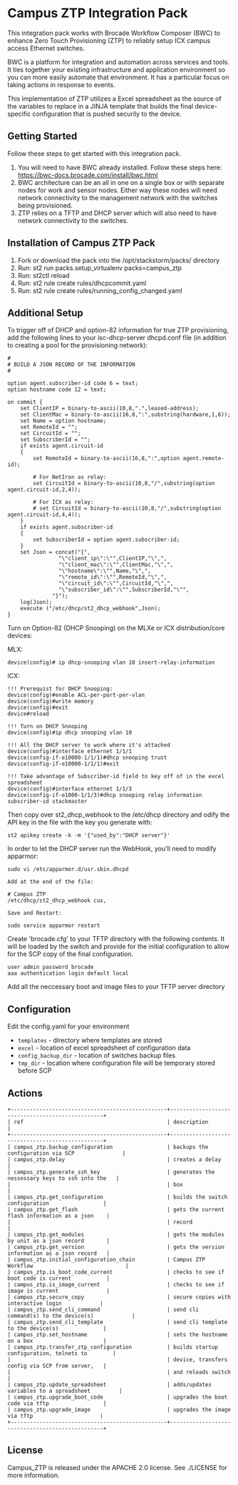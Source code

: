 # Campus ZTP Integration Pack

This integration pack works with Brocade Workflow Composer (BWC) to enhance Zero Touch Provisioning (ZTP) to reliably setup ICX campus access Ethernet switches.

BWC is a platform for integration and automation across services and tools. It ties together your existing infrastructure and application environment so you can more easily automate that environment. It has a particular focus on taking actions in response to events.

This implementation of ZTP utilizes a Excel spreadsheet as the source of the variables to replace in a JINJA template that builds the final device-specific configuration that is pushed securily to the device.

## Getting Started

Follow these steps to get started with this integration pack.

1. You will need to have BWC already installed. Follow these steps here: https://bwc-docs.brocade.com/install/bwc.html
2. BWC architecture can be an all in one on a single box or with separate nodes for work and sensor nodes. Either way these nodes will need network connectivity to the management network with the switches being provisioned.
3. ZTP relies on a TFTP and DHCP server which will also need to have network connectivity to the switches.

## Installation of Campus ZTP Pack

1. Fork or download the pack into the /opt/stackstorm/packs/ directory
2. Run: st2 run packs.setup_virtualenv packs=campus_ztp
3. Run: st2ctl reload
4. Run: st2 rule create rules/dhcpcommit.yaml
5. Run: st2 rule create rules/running_config_changed.yaml

## Additional Setup

To trigger off of DHCP and option-82 information for true ZTP provisioning, add the following lines to your isc-dhcp-server dhcpd.conf file (in addition to creating a pool for the provisioning network):

```
#
# BUILD A JSON RECORD OF THE INFORMATION
#

option agent.subscriber-id code 6 = text;
option hostname code 12 = text;

on commit {
	set ClientIP = binary-to-ascii(10,8,".",leased-address);
	set ClientMac = binary-to-ascii(16,8,":",substring(hardware,1,6));
	set Name = option hostname;
	set RemoteId = "";
	set CircuitId = "";
	set SubscriberId = "";
	if exists agent.circuit-id
	{
		set RemoteId = binary-to-ascii(16,8,":",option agent.remote-id);

		# For NetIron as relay:
		set CircuitId = binary-to-ascii(10,8,"/",substring(option agent.circuit-id,2,4));

		# For ICX as relay:
		# set CircuitId = binary-to-ascii(10,8,"/",substring(option agent.circuit-id,4,4));
	}
	if exists agent.subscriber-id
	{
		set SubscriberId = option agent.subscriber-id;
	}
	set Json = concat("{",
				"\"client_ip\":\"",ClientIP,"\",",
				"\"client_mac\":\"",ClientMac,"\",",
				"\"hostname\":\"",Name,"\",",
				"\"remote_id\":\"",RemoteId,"\",",
				"\"circuit_id\":\"",CircuitId,"\",",
				"\"subscriber_id\":\"",SubscriberId,"\"",
			  "}");
	log(Json);
	execute ("/etc/dhcp/st2_dhcp_webhook",Json);
}
```

Turn on Option-82 (DHCP Snooping) on the MLXe or ICX distribution/core devices:

MLX:
```
device(config)# ip dhcp-snooping vlan 10 insert-relay-information
```
ICX:
```
!!! Prerequist for DHCP Snooping:
device(config)#enable ACL-per-port-per-vlan
device(config)#write memory
device(config)#exit
device#reload

!!! Turn on DHCP Snooping
device(config)#ip dhcp snooping vlan 10

!!! All the DHCP server to work where it's attached
device(config)#interface ethernet 1/1/1
device(config-if-e10000-1/1/1)#dhcp snooping trust
device(config-if-e10000-1/1/1)#exit

!!! Take advantage of Subscriber-id field to key off of in the excel spreadsheet
device(config)#interface ethernet 1/1/3
device(config-if-e1000-1/1/3)#dhcp snooping relay information subscriber-id stackmaster
```

Then copy over st2_dhcp_webhook to the /etc/dhcp directory and odify the API key in the file with the key you generate with:

```
st2 apikey create -k -m '{"used_by":"DHCP server"}'
```

In order to let the DHCP server run the WebHook, you'll need to modify apparmor:

```
sudo vi /etc/apparmor.d/usr.sbin.dhcpd

Add at the end of the file:

# Campus ZTP
/etc/dhcp/st2_dhcp_webhook cux,

Save and Restart:

sudo service apparmor restart
```

Create 'brocade.cfg' to your TFTP directory with the following contents. It will be loaded by the switch and provide for the initial configuration to allow for the SCP copy of the final configuration. 

```
user admin password brocade
aaa authentication login default local
```

Add all the neccessary boot and image files to your TFTP server directory

## Configuration 

Edit the config.yaml for your environment

* `templates` - directory where templates are stored
* `excel` - location of excel spreadsheet of configuration data
* `config_backup_dir` - location of switches backup files
* `tmp_dir` - location where configuration file will be temporary stored before SCP


## Actions

```
+-------------------------------------------------+-------------------------------------------------+
| ref                                             | description                                     |
+-------------------------------------------------+-------------------------------------------------+
| campus_ztp.backup_configuration                 | backups the configuration via SCP               |
| campus_ztp.delay                                | creates a delay                                 |
| campus_ztp.generate_ssh_key                     | generates the nessessary keys to ssh into the   |
|                                                 | box                                             |
| campus_ztp.get_configuration                    | builds the switch configuration                 |
| campus_ztp.get_flash                            | gets the current flash information as a json    |
|                                                 | record                                          |
| campus_ztp.get_modules                          | gets the modules by unit as a json record       |
| campus_ztp.get_version                          | gets the version information as a json record   |
| campus_ztp.initial_configuration_chain          | Campus ZTP Workflow                             |
| campus_ztp.is_boot_code_current                 | checks to see if boot code is current           |
| campus_ztp.is_image_current                     | checks to see if image is current               |
| campus_ztp.secure_copy                          | secure copies with interactive login            |
| campus_ztp.send_cli_command                     | send cli command(s) to the device(s)            |
| campus_ztp.send_cli_template                    | send cli template to the device(s)              |
| campus_ztp.set_hostname                         | sets the hostname on a box                      |
| campus_ztp.transfer_ztp_configuration           | builds startup configuration, telnets to        |
|                                                 | device, transfers config via SCP from server,   |
|                                                 | and reloads switch                              |
| campus_ztp.update_spreadsheet                   | adds/updates variables to a spreadsheet         |
| campus_ztp.upgrade_boot_code                    | upgrades the boot code via tftp                 |
| campus_ztp.upgrade_image                        | upgrades the image via tftp                     |
+-------------------------------------------------+-------------------------------------------------+
```

## License

Campus_ZTP is released under the APACHE 2.0 license. See ./LICENSE for more information.
